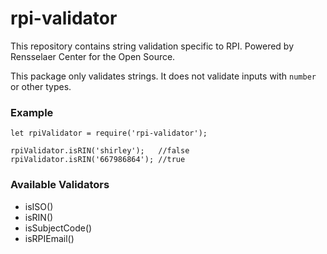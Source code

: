 # rpi-validator
This repository contains string validation specific to RPI. Powered by Rensselaer Center for the Open Source.

This package only validates strings. It does not validate inputs with `number` or other types.

### Example ###
```
let rpiValidator = require('rpi-validator');

rpiValidator.isRIN('shirley');   //false
rpiValidator.isRIN('667986864'); //true
```

### Available Validators ###
- isISO()
- isRIN()
- isSubjectCode()
- isRPIEmail()
